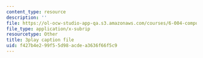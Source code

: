 ```yaml
---
content_type: resource
description: ''
file: https://ol-ocw-studio-app-qa.s3.amazonaws.com/courses/6-004-computation-structures-spring-2017/f427b4e299f55d98acdea3636f66f5c9_ydboHy_yNts.vtt
file_type: application/x-subrip
resourcetype: Other
title: 3play caption file
uid: f427b4e2-99f5-5d98-acde-a3636f66f5c9
---
```

